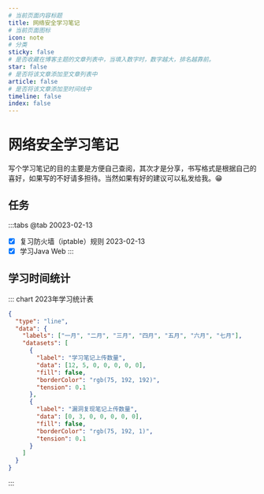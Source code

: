 ```yaml
---
# 当前页面内容标题
title: 网络安全学习笔记
# 当前页面图标
icon: note
# 分类
sticky: false
# 是否收藏在博客主题的文章列表中，当填入数字时，数字越大，排名越靠前。
star: false
# 是否将该文章添加至文章列表中
article: false
# 是否将该文章添加至时间线中
timeline: false
index: false
---
```


# 网络安全学习笔记

写个学习笔记的目的主要是方便自己查阅，其次才是分享，书写格式是根据自己的喜好，如果写的不好请多担待。当然如果有好的建议可以私发给我。😁

## 任务

:::tabs
@tab 20023-02-13
- [X] 复习防火墙（iptable）规则 2023-02-13
- [X] 学习Java Web
:::

## 学习时间统计

::: chart 2023年学习统计表

```json
{
  "type": "line",
  "data": {
    "labels": ["一月", "二月", "三月", "四月", "五月", "六月", "七月"],
    "datasets": [
      {
        "label": "学习笔记上传数量",
        "data": [12, 5, 0, 0, 0, 0, 0],
        "fill": false,
        "borderColor": "rgb(75, 192, 192)",
        "tension": 0.1
      },
      {
        "label": "漏洞复现笔记上传数量",
        "data": [0, 3, 0, 0, 0, 0, 0],
        "fill": false,
        "borderColor": "rgb(75, 192, 1)",
        "tension": 0.1
      }
    ]
  }
}
```

:::

